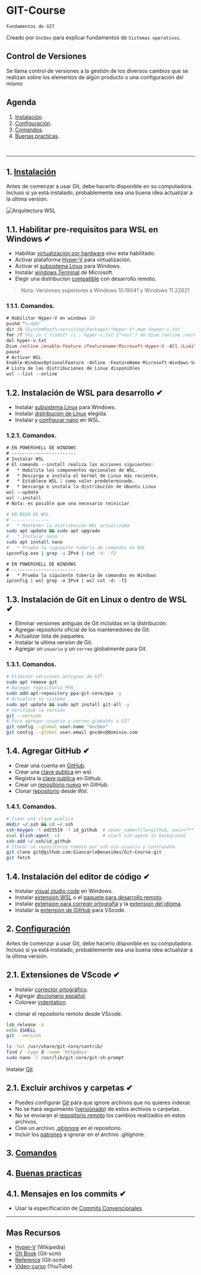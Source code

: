 # GIT-Course
<p><code>Fundamentos de GIT</code></p>
<p>Creado por <code>GncDev</code> para explicar fundamentos de <code>Sistemas operativos</code>.</p>

## Control de Versiones
Se llama control de versiones a la gestión de los diversos cambios que se realizan sobre los elementos de algún producto o una configuración del mismo

## Agenda
1. [Instalación](#1-instalación).
1. [Configuración](#2-configuración).
1. [Comandos](#3-comandos).
1. [Buenas practicas](#4-buenas-practicas).

<br>

---
## 1. [Instalación](#agenda)
Antes de comenzar a usar Git, debe hacerlo disponible en su computadora. Incluso si ya está instalado, probablemente sea una buena idea actualizar a la última versión.

![Arquitectura WSL](https://code.visualstudio.com/assets/docs/remote/wsl/architecture-wsl.png)

[1]:https://es.wikipedia.org/wiki/Git

## 1.1. Habilitar pre-requisitos para WSL en Windows ✔
* Habilitar [virtualización por hardware][11_1] sino esta habilitado. 
* Activar plataforma [Hyper-V][11_2] para virtualización.
* Activar el [subsistema Linux][11_3] para Windows.
* Instalar [windows Terminal][11_4] de Microsoft.
* Elegir una distribución [compatible][11_5] con desarrollo remoto.

[11_1]:https://community.acer.com/kb/articles/14750
[11_2]:https://support.microsoft.com/es-es/windows/habilitar-la-virtualizaci%C3%B3n-en-equipos-windows-11-c5578302-6e43-4b4b-a449-8ced115f58e1
[11_3]:https://learn.microsoft.com/es-mx/windows/wsl/install
[11_4]:https://apps.microsoft.com/store/detail/windows-terminal/9N0DX20HK701?hl=es-co&gl=co&rtc=1
[11_5]:https://apps.microsoft.com/store/detail/ubuntu-22042-lts/9PN20MSR04DW

>Nota: Versiones superiores a Windows 10.19041 y Windows 11.22621

### 1.1.1. Comandos.

```ps
# Habilitar Hyper-V en windows 10
pushd "%~dp0"
dir /b %SystemRoot%\servicing\Packages\*Hyper-V*.mum >hyper-v.txt
for /f %%i in ('findstr /i . hyper-v.txt 2^>nul') do dism /online /norestart /add-package:"%SystemRoot%\servicing\Packages\%%i"
del hyper-v.txt
Dism /online /enable-feature /featurename:Microsoft-Hyper-V -All /LimitAccess /ALL
pause
# Activar WSL
Enable-WindowsOptionalFeature -Online -FeatureName Microsoft-Windows-Subsystem-Linux
# Lista de las distribuciones de Linux disponibles
wsl --list --online
```

## 1.2. Instalación de WSL para desarrollo ✔
* Instalar [subsistema Linux][12_1] para Windows.
* Instalar [distribución de Linux][12_2] elegida.
* Instalar y [configurar nano][12_3] en WSL. 

[12_1]:https://learn.microsoft.com/es-mx/windows/wsl/install
[12_2]:https://code.visualstudio.com/docs/remote/linux
[12_3]:https://ubunlog.com/nanorc-configura-editor-texto/

### 1.2.1. Comandos.

```ps
# EN POWERSHELL DE WINDOWS
# ------------------------
# Instalar WSL
# El comando --install realiza las acciones siguientes:
#   * Habilita los componentes opcionales de WSL.
#   * Descarga e instala el kernel de Linux más reciente.
#   * Establece WSL 2 como valor predeterminado.
#   * Descarga e instala la distribución de Ubuntu Linux
wsl --update
wsl --install
# Nota: es posible que sea necesario reiniciar
```

```bash
# EN BASH DE WSL
# --------------
#   * Mantener la distribución WSL actualizada
sudo apt update && sudo apt upgrade
#   * Instalar nano
sudo apt install nano
#   * Prueba la siguiente tubería de comandos en WSL
ipconfig.exe | grep -a IPv4 | cut -d: -f2
```

```ps
# EN POWERSHELL DE WINDOWS
# ------------------------
#   * Prueba la siguiente tubería de comandos en Windows
ipconfig | wsl grep -a IPv4 | wsl cut -d: -f2
```

## 1.3. Instalación de Git en Linux o dentro de WSL ✔
* Eliminar versiones antiguas de Git incluidas en la distribución.
* Agregar repositorio oficial de los mantenedores de Git.
* Actualizar lista de paquetes.
* Instalar la ultima version de Git.
* Agregar un <code>usuario</code> y un <code>correo</code> globalmente para Git.

### 1.3.1. Comandos.

```bash
# Eliminar versiones antiguas de GIT
sudo apt remove git
# Agregar repositorio PPA
sudo add-apt-repository ppa:git-core/ppa -y
# Actualice su sistema
sudo apt update && sudo apt install git-all -y
# Verifique la versión
git --version
# Para agregar usuario y correo globales a GIT
git config --global user.name "GncDev"
git config --global user.email gncdev@dominio.com
```

## 1.4. Agregar GitHub ✔
* Crear una cuenta en [GitHub][14_1].
* Crear una [clave publica][14_2] en wsl.
* Registra la [clave publica][14_3] en Github.
* Crear un [repositorio nuevo][14_4] en GitHub.
* Clonar [repositorio][14_5] desde Wsl.

[14_1]:https://github.com/
[14_2]:https://docs.github.com/es/authentication/connecting-to-github-with-ssh
[14_3]:https://github.com/settings/ssh/new
[14_4]:https://github.com/new
[14_5]:https://github.com/GiancarloBenavides/Git-Course.git

### 1.4.1. Comandos.

```bash
# Crear una clave publica
mkdir ~/.ssh && cd ~/.ssh
ssh-keygen -t ed25519 -f id_github  # sever_name=file=github, pass=***
eval $(ssh-agent -s)                # start ssh-agent in background
ssh-add ~/.ssh/id_github
# Clonar un repositorio remoto por ssh sin usuario y contraseña
git clone git@github.com:GiancarloBenavides/Git-Course.git
git fetch
```

## 1.4. Instalación del editor de código ✔
* Instalar [visual studio code][13_1] en Windows.
* Instalar [extensión WSL][13_2] o el [paquete para desarrollo remoto][13_3].
* Instalar [extension para corregir ortografía][13_4] y la [extension del idioma][13_5].
* Instalar la [extension de GitHub][14_3] para VScode.

[13_1]:https://code.visualstudio.com/download
[13_2]:https://marketplace.visualstudio.com/items?itemName=ms-vscode-remote.remote-wsl
[13_3]:https://marketplace.visualstudio.com/items?itemName=ms-vscode-remote.vscode-remote-extensionpack
[13_4]:https://marketplace.visualstudio.com/items?itemName=streetsidesoftware.code-spell-checker
[13_5]:https://marketplace.visualstudio.com/items?itemName=streetsidesoftware.code-spell-checker-spanish
[14_3]:https://marketplace.visualstudio.com/items?itemName=GitHub.vscode-pull-request-github



## 2. [Configuración](#agenda)
Antes de comenzar a usar Git, debe hacerlo disponible en su computadora. Incluso si ya está instalado, probablemente sea una buena idea actualizar a la última versión.

## 2.1. Extensiones de VScode ✔
* Instalar [corrector ortográfico][21_1].
* Agregar [diccionario español][21_1].
* Colorear [indentation][21_3].

[21_1]:https://marketplace.visualstudio.com/items?itemName=streetsidesoftware.code-spell-checker
[21_2]:https://marketplace.visualstudio.com/items?itemName=streetsidesoftware.code-spell-checker-spanish
[21_3]:https://marketplace.visualstudio.com/items?itemName=oderwat.indent-rainbow



* clonar el repositorio remoto desde VScode.




```bash
lsb_release -a
echo $SHELL
git --version

ls -hal /usr/share/git-core/contrib/
find / -type d -name 'httpdocs'
sudo nano -l /usr/lib/git-core/git-sh-prompt

```



Instalar [Git][1_2]

[1_2]:https://git-scm.com/download/win











## 2.1. Excluir archivos y carpetas ✔
* Puedes configurar [Git][21_1] para que ignore archivos que no quieres indexar.
* No se hará seguimiento ([versionado][21_2]) de estos archivos o carpetas.
* No se enviaran al [repositorio remoto][21_3] los cambios realizados en estos archivos.
* Cree un archivo [.gitignore][21_4] en el repositorio.
* Incluir los [patrones][21_5] a ignorar en el archivo .gitignore.

[21_1]:https://es.wikipedia.org/wiki/Git
[21_2]:https://es.wikipedia.org/wiki/Control_de_versiones
[21_3]:https://docs.github.com/es/get-started/getting-started-with-git/ignoring-files
[21_4]:https://git-scm.com/docs/gitignore
[21_5]:https://github.com/github/gitignore


## 3. [Comandos](#agenda)


## 4. [Buenas practicas](#agenda)

## 4.1. Mensajes en los commits ✔
* Usar la especificación de [Commits Convencionales][41_1].

[41_1]:https://www.conventionalcommits.org/es/v1.0.0/



---
## Mas Recursos
- [Hyper-V](https://es.wikipedia.org/wiki/Hyper-V) (Wikipedia)
- [GIt Book](https://git-scm.com/book/en/v2) (Git-scm)
- [Reference](https://git-scm.com/docs) (Git-scm)
- [Video-curso](https://www.youtube.com/watch?v=GwkgaANyjjw&list=PLTd5ehIj0goMCnj6V5NdzSIHBgrIXckGU) (YouTube)